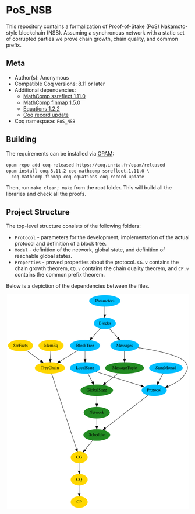# PoS_NSB
This repository contains a formalization of Proof-of-Stake (PoS)
Nakamoto-style blockchain (NSB). Assuming a synchronous network
with a static set of corrupted parties we prove chain growth,
chain quality, and common prefix.

## Meta

- Author(s): Anonymous
- Compatible Coq versions: 8.11 or later
- Additional dependencies:
  - [MathComp ssreflect 1.11.0](https://math-comp.github.io)
  - [MathComp finmap 1.5.0](https://github.com/math-comp/finmap)
  - [Equations 1.2.2](https://github.com/mattam82/Coq-Equations)
  - [Coq record update](https://github.com/tchajed/coq-record-update)
- Coq namespace: `PoS_NSB`

## Building
The requirements can be installed via [OPAM](https://opam.ocaml.org/doc/Install.html):
```
opam repo add coq-released https://coq.inria.fr/opam/released
opam install coq.8.11.2 coq-mathcomp-ssreflect.1.11.0 \
  coq-mathcomp-finmap coq-equations coq-record-update
```
Then, run `make clean; make` from the root folder. This will build all
the libraries and check all the proofs.

## Project Structure

The top-level structure consists of the following folders:

- `Protocol` - parameters for the development, implementation of the
  actual protocol and definition of a block tree.
- `Model` - definition of the network, global state, and definition of
  reachable global states.
- `Properties` - proved properties about the protocol. `CG.v` contains
  the chain growth theorem, `CQ.v` contains the chain quality theorem,
  and `CP.v` contains the common prefix theorem.

Below is a depiction of the dependencies between the files.

<p align="center">
 <img src="deps.svg" width="500" title="File dependencies" />
</p>
